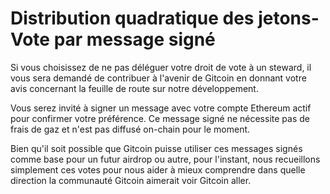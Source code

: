 # Distribution quadratique des jetons- Vote par message signé

Si vous choisissez de ne pas déléguer votre droit de vote à un steward, il vous sera demandé de contribuer à l'avenir de Gitcoin en donnant votre avis concernant la feuille de route sur notre développement.

Vous serez invité à signer un message avec votre compte Ethereum actif pour confirmer votre préférence. Ce message signé ne nécessite pas de frais de gaz et n'est pas diffusé on-chain pour le moment.

Bien qu'il soit possible que Gitcoin puisse utiliser ces messages signés comme base pour un futur airdrop ou autre, pour l'instant, nous recueillons simplement ces votes pour nous aider à mieux comprendre dans quelle direction la communauté Gitcoin aimerait voir Gitcoin aller.

